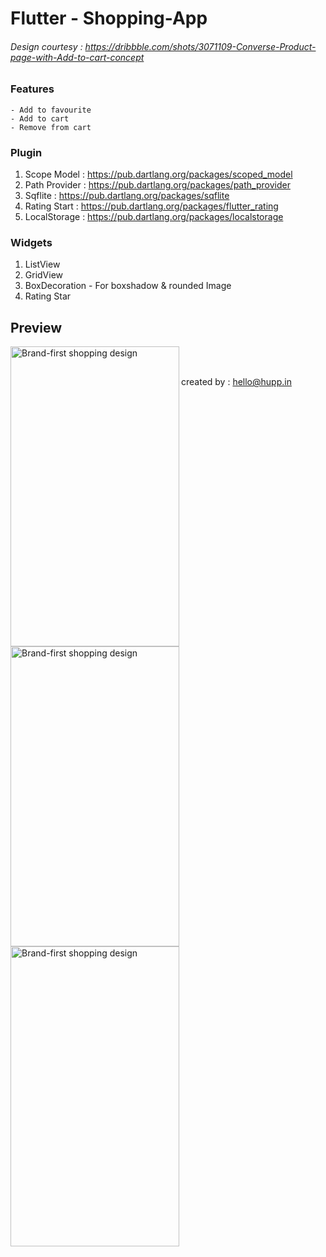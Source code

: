 # Flutter - Shopping-App
###### Design courtesy : https://dribbble.com/shots/3071109-Converse-Product-page-with-Add-to-cart-concept


### Features
    - Add to favourite
    - Add to cart
    - Remove from cart

### Plugin
1. Scope Model      : https://pub.dartlang.org/packages/scoped_model
2. Path Provider    : https://pub.dartlang.org/packages/path_provider
3. Sqflite          : https://pub.dartlang.org/packages/sqflite
4. Rating Start     : https://pub.dartlang.org/packages/flutter_rating
5. LocalStorage     : https://pub.dartlang.org/packages/localstorage

### Widgets
1. ListView
2. GridView
3. BoxDecoration - For boxshadow & rounded Image
4. Rating Star

## Preview

[<img src="http://demo.hupp.in/hupp-files/demo1.gif" width="270" height="480" alt="Brand-first shopping design" align="left">](http://demo.hupp.in/hupp-files/demo1.gif)
    [<img src="http://demo.hupp.in/hupp-files/demo1.gif" width="270" height="480" alt="Brand-first shopping design" align="left">](http://demo.hupp.in/hupp-files/demo1.gif)
    [<img src="http://demo.hupp.in/hupp-files/demo1.gif" width="270" height="480" alt="Brand-first shopping design" align="left">](http://demo.hupp.in/hupp-files/demo1.gif)

<br/><br/>


created by : hello@hupp.in
